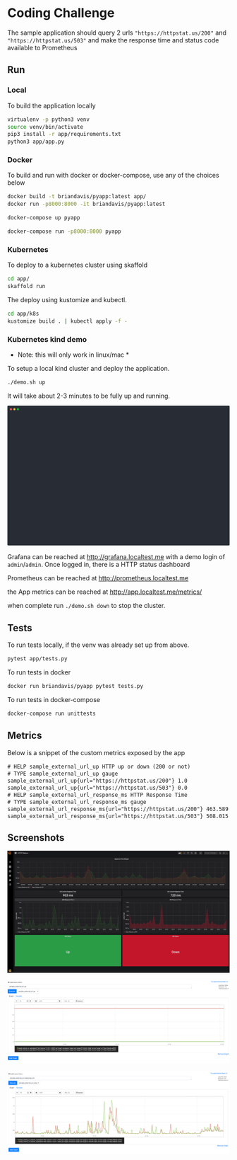 # Coding Challenge
The sample application should query 2 urls `"https://httpstat.us/200"` and `"https://httpstat.us/503"` and make the response time and status code available to Prometheus

## Run

### Local
To build the application locally
```bash
virtualenv -p python3 venv
source venv/bin/activate
pip3 install -r app/requirements.txt
python3 app/app.py
```
### Docker
To build and run with docker or docker-compose, use any of the choices below
```bash
docker build -t briandavis/pyapp:latest app/
docker run -p8000:8000 -it briandavis/pyapp:latest
```
```bash
docker-compose up pyapp
```
```bash
docker-compose run -p8000:8000 pyapp
```

### Kubernetes
To deploy to a kubernetes cluster using skaffold
```bash
cd app/
skaffold run
```

The deploy using kustomize and kubectl.
```bash
cd app/k8s
kustomize build . | kubectl apply -f -
```

### Kubernetes kind demo
* Note: this will only work in linux/mac *

To setup a local kind cluster and deploy the application.
```bash
./demo.sh up
```
It will take about 2-3 minutes to be fully up and running. 

![Demo](/images/term.svg)

Grafana can be reached at http://grafana.localtest.me with a demo login of `admin`/`admin`. Once logged in, there is a HTTP status dashboard

Prometheus can be reached at http://prometheus.localtest.me

the App metrics can be reached at http://app.localtest.me/metrics/

when complete run `./demo.sh down` to stop the cluster.

## Tests
To run tests locally, if the venv was already set up from above.
```bash
pytest app/tests.py
```

To run tests in docker
```bash
docker run briandavis/pyapp pytest tests.py
```
To run tests in docker-compose
```bash
docker-compose run unittests
```

## Metrics
Below is a snippet of the custom metrics exposed by the app

```
# HELP sample_external_url_up HTTP up or down (200 or not)
# TYPE sample_external_url_up gauge
sample_external_url_up{url="https://httpstat.us/200"} 1.0
sample_external_url_up{url="https://httpstat.us/503"} 0.0
# HELP sample_external_url_response_ms HTTP Response Time
# TYPE sample_external_url_response_ms gauge
sample_external_url_response_ms{url="https://httpstat.us/200"} 463.589
sample_external_url_response_ms{url="https://httpstat.us/503"} 508.015
```

## Screenshots

![Grafana](/images/grafana.png)

![prom-up](/images/prometheus_up.png)

![prom-response](/images/prometheus_response.png)
